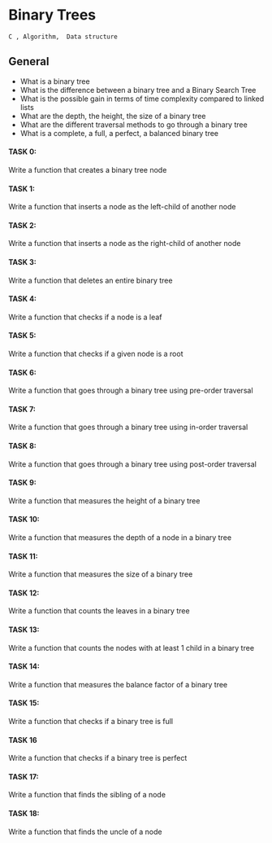 #  Binary Trees
`C , Algorithm,  Data structure `

## General
- What is a binary tree
- What is the difference between a binary tree and a Binary Search Tree
- What is the possible gain in terms of time complexity compared to linked lists
- What are the depth, the height, the size of a binary tree
- What are the different traversal methods to go through a binary tree
- What is a complete, a full, a perfect, a balanced binary tree


#### TASK 0:
Write a function that creates a binary tree node
#### TASK 1:
Write a function that inserts a node as the left-child of another node
#### TASK 2:
Write a function that inserts a node as the right-child of another node
#### TASK 3:
Write a function that deletes an entire binary tree
#### TASK 4:
Write a function that checks if a node is a leaf
#### TASK 5:
Write a function that checks if a given node is a root
#### TASK 6:
Write a function that goes through a binary tree using pre-order traversal
#### TASK 7:
Write a function that goes through a binary tree using in-order traversal
#### TASK 8:
Write a function that goes through a binary tree using post-order traversal
#### TASK 9:
Write a function that measures the height of a binary tree
#### TASK 10:
Write a function that measures the depth of a node in a binary tree
#### TASK 11:
Write a function that measures the size of a binary tree
#### TASK 12:
Write a function that counts the leaves in a binary tree
#### TASK 13:
Write a function that counts the nodes with at least 1 child in a binary tree
#### TASK 14:
Write a function that measures the balance factor of a binary tree
#### TASK 15:
Write a function that checks if a binary tree is full
#### TASK 16
Write a function that checks if a binary tree is perfect
#### TASK 17:
Write a function that finds the sibling of a node
#### TASK 18:
Write a function that finds the uncle of a node
